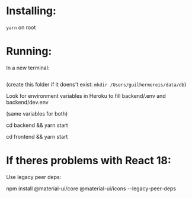 # Installing:

`yarn` on root

# Running:

In a new terminal:

```mongod --dbpath=/Users/guilhermereis/data/db

```

(create this folder if it doens't exist: `mkdir /Users/guilhermereis/data/db`)

Look for environment variables in Heroku to fill
backend/.env
and
backend/dev.env

(same variables for both)

cd backend && yarn start

cd frontend && yarn start

# If theres problems with React 18:

Use legacy peer deps:

npm install @material-ui/core @material-ui/icons --legacy-peer-deps
